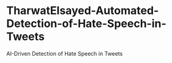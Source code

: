 # TharwatElsayed-Automated-Detection-of-Hate-Speech-in-Tweets
AI-Driven Detection of Hate Speech in Tweets
